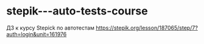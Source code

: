 # stepik---auto-tests-course
ДЗ к курсу Stepick по автотестам
https://stepik.org/lesson/187065/step/7?auth=login&unit=161976


